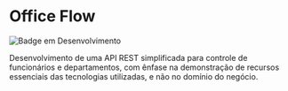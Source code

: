 # Office Flow

![Badge em Desenvolvimento](http://img.shields.io/static/v1?label=STATUS&message=EM%20DESENVOLVIMENTO&color=GREEN&style=for-the-badge)

Desenvolvimento de uma API REST simplificada para controle de funcionários e departamentos, com ênfase na demonstração de recursos essenciais das tecnologias utilizadas, e não no domínio do negócio.